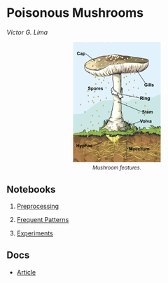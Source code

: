 # Poisonous Mushrooms

*Victor G. Lima*


<p align="center">
  <img src="./figs/mushroom_features.png" alt="Mushroom features" width="200"/>
  <br>
  <small><i>Mushroom features.</i></small>
</p>


## Notebooks

1. <a href="./notebooks/1-preprocessing.ipynb">Preprocessing</a>

2. <a href="./notebooks/2-patterns.ipynb">Frequent Patterns</a>

3. <a href="./notebooks/3-experiments.ipynb">Experiments</a>

## Docs

- <a href="./docs/article.pdf">Article</a>
